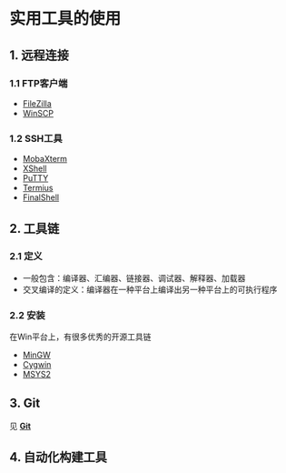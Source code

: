 # 实用工具的使用

## 1. 远程连接

### 1.1 FTP客户端

- [FileZilla](https://filezilla-project.org/)
- [WinSCP](https://winscp.net/eng/index.php)

### 1.2 SSH工具

- [MobaXterm](https://mobaxterm.mobatek.net/)
- [XShell](https://www.netsarang.com/zh/xshell/)
- [PuTTY](https://www.putty.org/)
- [Termius](https://termius.com/)
- [FinalShell](http://www.hostbuf.com/)

## 2. 工具链

### 2.1 定义
  - 一般包含：编译器、汇编器、链接器、调试器、解释器、加载器
  - 交叉编译的定义：编译器在一种平台上编译出另一种平台上的可执行程序

### 2.2 安装

在Win平台上，有很多优秀的开源工具链
  - [MinGW](https://www.mingw-w64.org/doku.php)
  - [Cygwin](https://www.cygwin.com/)
  - [MSYS2](https://www.msys2.org/)

## 3. Git

见 [ **Git** ](/教程/正文/项目/1_Git的使用.md)

## 4. 自动化构建工具

